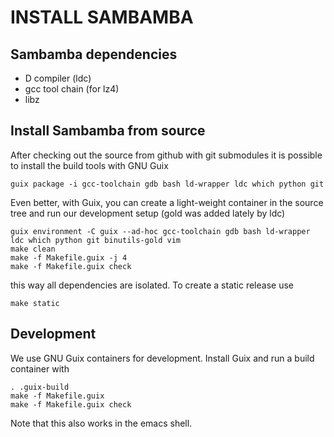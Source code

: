 # INSTALL SAMBAMBA

## Sambamba dependencies

* D compiler (ldc)
* gcc tool chain (for lz4)
* libz

## Install Sambamba from source

After checking out the source from github with git submodules it is
possible to install the build tools with GNU Guix

    guix package -i gcc-toolchain gdb bash ld-wrapper ldc which python git

Even better, with Guix, you can create a light-weight container in the source tree
and run our development setup (gold was added lately by ldc)

    guix environment -C guix --ad-hoc gcc-toolchain gdb bash ld-wrapper ldc which python git binutils-gold vim
    make clean
    make -f Makefile.guix -j 4
    make -f Makefile.guix check

this way all dependencies are isolated. To create a static release use

    make static

## Development

We use GNU Guix containers for development. Install Guix and run a build
container with

    . .guix-build
    make -f Makefile.guix
    make -f Makefile.guix check

Note that this also works in the emacs shell.
